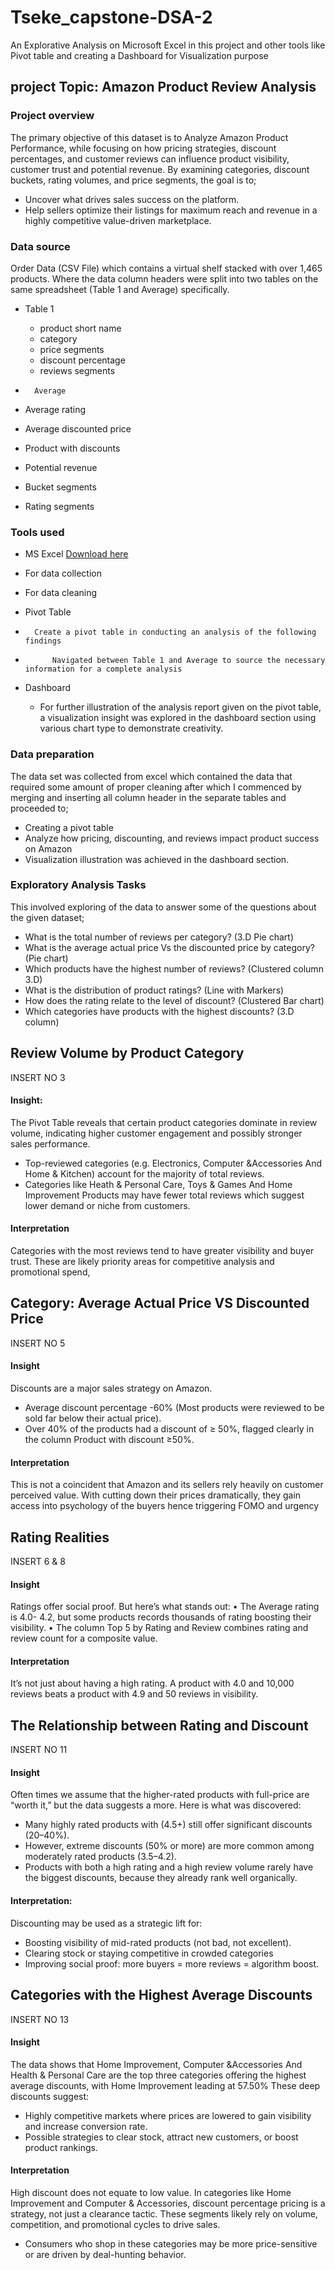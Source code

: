 # Tseke_capstone-DSA-2
An Explorative Analysis on Microsoft Excel in this project and other tools like Pivot table and creating a Dashboard for Visualization purpose
## project Topic: Amazon Product Review Analysis
### Project overview
The primary objective of this dataset is to Analyze Amazon Product Performance, while focusing on how pricing strategies, discount percentages, and customer reviews can influence product visibility, customer trust and potential revenue.
By examining categories, discount buckets, rating volumes, and price segments, the goal is to;
- Uncover what drives sales success on the platform.
- Help sellers optimize their listings for maximum reach and revenue in a highly competitive value-driven marketplace.

### Data source
Order Data (CSV File) which contains a virtual shelf stacked with over 1,465 products. Where the data column headers were split into two tables on the same spreadsheet (Table 1 and Average) specifically.
 - Table 1 
   - product short name
   -   category
   -   price segments
   -   discount percentage
   -   reviews segments
  
-		Average
-	Average rating
-	Average discounted price
-	Product with discounts
-	Potential revenue
-	Bucket segments 
-	Rating segments

### Tools used
- MS Excel  [Download here](https://www.microsoft.com)
-	For data collection
-	For data cleaning

- 	Pivot Table
- 		Create a pivot table in conducting an analysis of the following findings
- 			Navigated between Table 1 and Average to source the necessary information for a complete analysis

- Dashboard
  - For further illustration of the analysis report given on the pivot table, a visualization insight was explored in the dashboard section using various chart type to demonstrate creativity.

### Data preparation
The data set was collected from excel which contained the data that required some amount of proper cleaning after which I commenced by merging and  inserting all column header in the separate tables  and proceeded to; 
-	Creating a pivot table
-	Analyze how pricing, discounting, and reviews impact product success on Amazon
-	Visualization illustration was achieved in the dashboard section.

### Exploratory Analysis Tasks
 This involved exploring of the data to answer some of the questions about the given dataset;
- What is the total number of reviews per category? (3.D Pie chart)
- What is the average actual price Vs the discounted price by category? (Pie chart)
- Which products have the highest number of reviews? (Clustered column 3.D)
- What is the distribution of product ratings? (Line with Markers)
- How does the rating relate to the level of discount? (Clustered Bar chart)
- Which categories have products with the highest discounts? (3.D column)

## Review Volume by Product Category

INSERT NO 3
#### Insight: 
The Pivot Table reveals that certain product categories dominate in review volume, indicating higher customer engagement and possibly stronger sales performance.
-	Top-reviewed categories (e.g. Electronics, Computer &Accessories And Home & Kitchen) account for the majority of total reviews.
-	Categories like Heath & Personal Care, Toys & Games And Home Improvement Products may have fewer total reviews which suggest lower demand or niche from customers.
#### Interpretation
Categories with the most reviews tend to have greater visibility and buyer trust. These are likely priority areas for competitive analysis and promotional spend, 

## Category: Average Actual Price VS Discounted Price

INSERT NO 5
#### Insight
Discounts are a major sales strategy on Amazon.
-	Average discount percentage -60% (Most products were reviewed to be sold far below their actual price).
-	Over 40% of the products had a discount of ≥ 50%, flagged clearly in the column Product with discount ≥50%.
#### Interpretation
This is not a coincident that Amazon and its sellers rely heavily on customer perceived value. With cutting down their prices dramatically, they gain access into psychology of the buyers hence triggering FOMO and urgency

## Rating Realities

INSERT 6 & 8
#### Insight
Ratings offer social proof. But here’s what stands out:
•	The Average rating is 4.0- 4.2, but some products records thousands of rating boosting their visibility.
•	The column Top 5 by Rating and Review combines rating and review count for a composite value.
#### Interpretation
 It’s not just about having a high rating. A product with 4.0 and 10,000 reviews beats a product with 4.9 and 50 reviews in visibility. 

## The Relationship between Rating and Discount

INSERT NO 11
#### Insight
Often times we assume that the higher-rated products with full-price are “worth it,” but the data suggests a more. 
Here is what was discovered:
-	Many highly rated products with (4.5+) still offer significant discounts (20–40%).
-	However, extreme discounts (50% or more) are more common among moderately rated products (3.5–4.2).
- 	Products with both a high rating and a high review volume rarely have the biggest discounts, because they already rank well organically.
#### Interpretation:
Discounting may be used as a strategic lift for:
-	Boosting visibility of mid-rated products (not bad, not excellent).
-	Clearing stock or staying competitive in crowded categories
-	Improving social proof: more buyers = more reviews = algorithm boost.

## Categories with the Highest Average Discounts

INSERT NO 13
#### Insight
The data shows that Home Improvement, Computer &Accessories And Health & Personal Care are the top three categories offering the highest average discounts, with Home Improvement leading at 57.50%
These deep discounts suggest:
-	Highly competitive markets where prices are lowered to gain visibility and increase conversion rate.
-	Possible strategies to clear stock, attract new customers, or boost product rankings.
  #### Interpretation
High discount does not equate to low value. In categories like Home Improvement and Computer & Accessories, discount percentage pricing is a strategy, not just a clearance tactic. These segments likely rely on volume, competition, and promotional cycles to drive sales.
-	Consumers who shop in these categories may be more price-sensitive or are driven by deal-hunting behavior.
